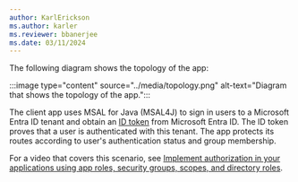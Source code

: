 ```yaml
---
author: KarlErickson
ms.author: karler
ms.reviewer: bbanerjee
ms.date: 03/11/2024
---
```


The following diagram shows the topology of the app:

:::image type="content" source="../media/topology.png" alt-text="Diagram that shows the topology of the app.":::

The client app uses MSAL for Java (MSAL4J) to sign in users to a Microsoft Entra ID tenant and obtain an [ID token](/entra/identity-platform/id-tokens) from Microsoft Entra ID. The ID token proves that a user is authenticated with this tenant. The app protects its routes according to user's authentication status and group membership.

For a video that covers this scenario, see [Implement authorization in your applications using app roles, security groups, scopes, and directory roles](https://www.youtube.com/watch?v=LRoc-na27l0).


